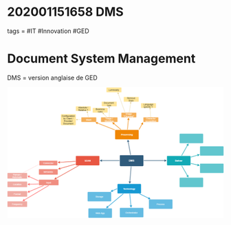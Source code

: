 # 202001151658 DMS
tags = #IT #Innovation #GED

# Document System Management

DMS = version anglaise de GED

![MindMap](Img/Document_Management_Software.png) 